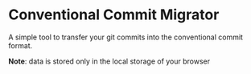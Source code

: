 # Conventional Commit Migrator

A simple tool to transfer your git commits into the conventional commit format.

**Note**: data is stored only in the local storage of your browser

